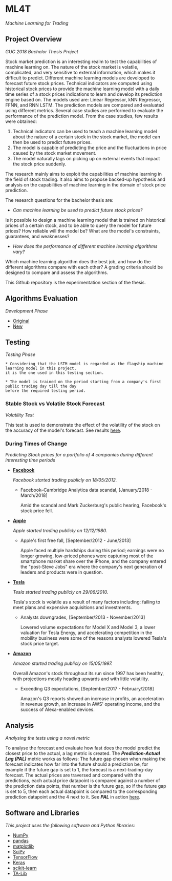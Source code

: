 # ML4T
*Machine Learning for Trading*

## Project Overview
*GUC 2018 Bachelor Thesis Project*

Stock market prediction is an interesting realm to test the capabilities of machine learning
on. The nature of the stock market is volatile, complicated, and very sensitive to external 
information, which makes it difficult to predict. Different machine learning models are 
developed to forecast future stock prices. Technical indicators are computed using historical 
stock prices to provide the machine learning model with a daily time series of a stock prices 
indications to learn and develop its prediction engine based on. The models used are: Linear 
Regressor, kNN Regressor, FFNN, and RNN LSTM. The prediction models are compared 
and evaluated using different metrics. Several case studies are performed to evaluate the 
performance of the prediction model. From the case studies, few results were obtained: 

1. Technical indicators can be used to teach a machine learning model about the nature of 
a certain stock in the stock market, the model can then be used to predict future prices. 
2. The model is capable of predicting the price and the fluctuations in price caused by the 
stock market movement. 
3. The model naturally lags on picking up on external events that impact the stock price suddenly.

The research mainly aims to exploit the capabilities of machine learning in the field of stock trading.
It also aims to propose backed-up hypothesis and analysis on the capabilities of machine learning in
the domain of stock price prediction.

The research questions for the bachelor thesis are:

* *Can machine learning be used to predict future stock prices?*

Is it possible to design a machine learning model that is trained  on historical prices of a 
certain stock, and to be able to query the model for future prices? How reliable will the model
be? What are the model's constraints, guarantees, and weaknesses?
* *How does the performance of different machine learning algorithms vary?*

Which machine learning algorithm does the best job, and how do the different algorithms compare
with each other? A grading criteria should be designed to compare and assess the algorithms.

This Github repository is the experimentation section of the thesis.

## Algorithms Evaluation
*Development Phase*

* [Original](https://github.com/ahmedhamdi96/ML4T/blob/master/machine_learning/original_evaluation.md)
* [New](https://github.com/ahmedhamdi96/ML4T/blob/master/machine_learning/new_evaluation.md)

## Testing
*Testing Phase*

    * Considering that the LSTM model is regarded as the flagship machine learning model in this project, 
    it is the one used in this testing section.

    * The model is trained on the period starting from a company's first public trading day till the day 
    before the required testing period.

### Stable Stock vs Volatile Stock Forecast
*Volatility Test*

This test is used to demonstrate the effect of the volatility of the stock on the accuracy of the model's forecast. 
See results [here](https://github.com/ahmedhamdi96/ML4T/blob/master/machine_learning/testing/results/stable_vs_volatile.md).

### During Times of Change
*Predicting Stock prices for a portfolio of 4 companies during different interesting time periods*

* **[Facebook](https://github.com/ahmedhamdi96/ML4T/blob/master/machine_learning/testing/results/facebook.md)**

  *Facebook started trading publicly on 18/05/2012.*

  * Facebook–Cambridge Analytica data scandal, [January/2018 - March/2018]

    Amid the scandal and Mark Zuckerburg's public hearing, Facebook's stock price fell.

* **[Apple](https://github.com/ahmedhamdi96/ML4T/blob/master/machine_learning/testing/results/apple.md)**

  *Apple started trading publicly on 12/12/1980.*

  * Apple's first free fall, [September/2012 - June/2013]

    Apple faced multiple hardships during this period; earnings were no longer growing, 
    low-priced phones were capturing most of the smartphone market share over the iPhone,
    and the company entered the "post-Steve Jobs" era where the company's next generation 
    of leaders and products were in question.


* **[Tesla](https://github.com/ahmedhamdi96/ML4T/blob/master/machine_learning/testing/results/tesla.md)**

  *Tesla started trading publicly on 29/06/2010.*

  Tesla's stock is volatile as a result of many factors including: failing to meet plans 
  and expensive acquisitions and investments.

  * Analysts downgrades, [September/2013 - November/2013]

    Lowered volume expectations for Model X and Model 3, a lower valuation for Tesla Energy, 
    and accelerating competition in the mobility business were some of the reasons analysts
    lowered Tesla's stock price target.

* **[Amazon](https://github.com/ahmedhamdi96/ML4T/blob/master/machine_learning/testing/results/amazon.md)**

  *Amazon started trading publicly on 15/05/1997.*

  Overall Amazon's stock throughout its run since 1997 has been healthy, with projections mostly 
  heading upwards and with little volatility.

  * Exceeding Q3 expectations, [September/2017 - February/2018]

    Amazon's Q3 reports showed an increase in profits, an acceleration in revenue growth, an increase 
    in AWS' operating income, and the success of Alexa-enabled devices.

## Analysis
*Analysing the tests using a novel metric*

To analyse the forecast and evaluate how fast does the model predict the closest price to the actual, a lag metric is created.
The **_Prediction-Actual Lag (PAL)_** metric works as follows: 
The future gap chosen when making the forecast indicates how far into the future should a prediction be, for example if the future gap is set to 1, the forecast is a next-trading-day forecast. The actual prices are traversed and compared with the predictions, each actual price datapoint is compared against a number of the prediction data points, that number is the future gap, so if the future gap is set to 5, then each actual datapoint is compared to the corresponding prediction datapoint and the 4 next to it. See **_PAL_** in action [here](https://github.com/ahmedhamdi96/ML4T/blob/master/machine_learning/testing/results/analysis.md).

## Software and Libraries
*This project uses the following software and Python libraries:*

* [NumPy](http://www.numpy.org/)
* [pandas](http://pandas.pydata.org/)
* [matplotlib](https://matplotlib.org/index.html)
* [SciPy](https://www.scipy.org/)
* [TensorFlow](https://www.tensorflow.org)
* [Keras](https://keras.io/)
* [scikit-learn](http://scikit-learn.org/stable/)
* [TA-Lib](https://mrjbq7.github.io/ta-lib/doc_index.html)